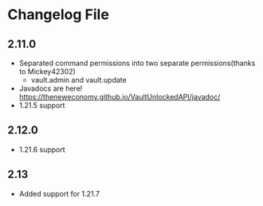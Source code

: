 # Changelog File

## 2.11.0
- Separated command permissions into two separate permissions(thanks to Mickey42302)
  - vault.admin and vault.update
- Javadocs are here! https://theneweconomy.github.io/VaultUnlockedAPI/javadoc/
- 1.21.5 support


## 2.12.0
- 1.21.6 support

## 2.13
- Added support for 1.21.7